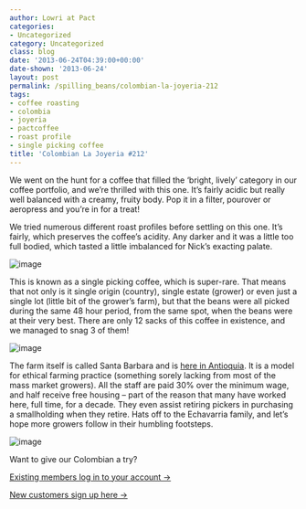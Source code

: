 ```yaml
---
author: Lowri at Pact
categories:
- Uncategorized
category: Uncategorized
class: blog
date: '2013-06-24T04:39:00+00:00'
date-shown: '2013-06-24'
layout: post
permalink: /spilling_beans/colombian-la-joyeria-212
tags:
- coffee roasting
- colombia
- joyeria
- pactcoffee
- roast profile
- single picking coffee
title: 'Colombian La Joyeria #212'
---
```


We went on the hunt for a coffee that filled the ‘bright, lively’ category in
our coffee portfolio, and we’re thrilled with this one. It’s fairly acidic but
really well balanced with a creamy, fruity body. Pop it in a filter, pourover
or aeropress and you’re in for a treat!

We tried numerous different roast profiles before settling on this one. It’s
fairly, which preserves the coffee’s acidity. Any darker and it was a little
too full bodied, which tasted a little imbalanced for Nick’s exacting palate.

![image](http://media.tumblr.com/930ab6a3cb500e7ee08e44ebc0234de7/tumblr_inline_mov26nswlz1qz4rgp.jpg)

This is known as a single picking coffee, which is super-rare. That means that
not only is it single origin (country), single estate (grower) or even just a
single lot (little bit of the grower’s farm), but that the beans were all
picked during the same 48 hour period, from the same spot, when the beans were
at their very best. There are only 12 sacks of this coffee in existence, and
we managed to snag 3 of them!

![image](http://media.tumblr.com/f651ae30cc31d5ae648e0a02f278a278/tumblr_inline_mov2ddJ7Df1qz4rgp.jpg)

The farm itself is called Santa Barbara and is [here in
Antioquia](https://maps.google.co.uk/maps?q=Antioquia&hnear=Antioquia,+Colombia&gl=uk&t=m&z=7).
It is a model for ethical farming practice (something sorely lacking from most
of the mass market growers). All the staff are paid 30% over the minimum wage,
and half receive free housing – part of the reason that many have worked here,
full time, for a decade. They even assist retiring pickers in purchasing a
smallholding when they retire. Hats off to the Echavarria family, and let’s
hope more growers follow in their humbling footsteps.

![image](http://media.tumblr.com/cfc9b1fca725bbbb32237e954bbcc239/tumblr_inline_mov2dugni91qz4rgp.jpg)

Want to give our Colombian a try?  

[Existing members log in to your account
->](http://www.pactcoffee.com/account)

[New customers sign up here ->](http://www.pactcoffee.com)